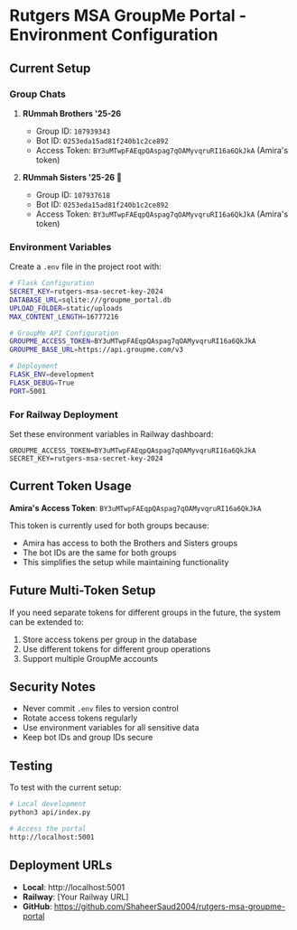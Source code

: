 # Rutgers MSA GroupMe Portal - Environment Configuration

## Current Setup

### Group Chats
1. **RUmmah Brothers '25-26**
   - Group ID: `107939343`
   - Bot ID: `0253eda15ad81f240b1c2ce892`
   - Access Token: `BY3uMTwpFAEqpQAspag7qOAMyvqruRI16a6QkJkA` (Amira's token)

2. **RUmmah Sisters '25-26 💫**
   - Group ID: `107937618`
   - Bot ID: `0253eda15ad81f240b1c2ce892`
   - Access Token: `BY3uMTwpFAEqpQAspag7qOAMyvqruRI16a6QkJkA` (Amira's token)

### Environment Variables

Create a `.env` file in the project root with:

```bash
# Flask Configuration
SECRET_KEY=rutgers-msa-secret-key-2024
DATABASE_URL=sqlite:///groupme_portal.db
UPLOAD_FOLDER=static/uploads
MAX_CONTENT_LENGTH=16777216

# GroupMe API Configuration
GROUPME_ACCESS_TOKEN=BY3uMTwpFAEqpQAspag7qOAMyvqruRI16a6QkJkA
GROUPME_BASE_URL=https://api.groupme.com/v3

# Deployment
FLASK_ENV=development
FLASK_DEBUG=True
PORT=5001
```

### For Railway Deployment

Set these environment variables in Railway dashboard:

```
GROUPME_ACCESS_TOKEN=BY3uMTwpFAEqpQAspag7qOAMyvqruRI16a6QkJkA
SECRET_KEY=rutgers-msa-secret-key-2024
```

## Current Token Usage

**Amira's Access Token**: `BY3uMTwpFAEqpQAspag7qOAMyvqruRI16a6QkJkA`

This token is currently used for both groups because:
- Amira has access to both the Brothers and Sisters groups
- The bot IDs are the same for both groups
- This simplifies the setup while maintaining functionality

## Future Multi-Token Setup

If you need separate tokens for different groups in the future, the system can be extended to:

1. Store access tokens per group in the database
2. Use different tokens for different group operations
3. Support multiple GroupMe accounts

## Security Notes

- Never commit `.env` files to version control
- Rotate access tokens regularly
- Use environment variables for all sensitive data
- Keep bot IDs and group IDs secure

## Testing

To test with the current setup:

```bash
# Local development
python3 api/index.py

# Access the portal
http://localhost:5001
```

## Deployment URLs

- **Local**: http://localhost:5001
- **Railway**: [Your Railway URL]
- **GitHub**: https://github.com/ShaheerSaud2004/rutgers-msa-groupme-portal
